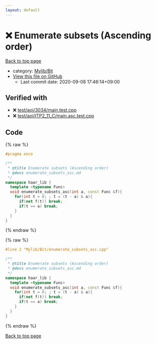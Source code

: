 ```yaml
---
layout: default
---
```


<!-- mathjax config similar to math.stackexchange -->
<script type="text/javascript" async
  src="https://cdnjs.cloudflare.com/ajax/libs/mathjax/2.7.5/MathJax.js?config=TeX-MML-AM_CHTML">
</script>
<script type="text/x-mathjax-config">
  MathJax.Hub.Config({
    TeX: { equationNumbers: { autoNumber: "AMS" }},
    tex2jax: {
      inlineMath: [ ['$','$'] ],
      processEscapes: true
    },
    "HTML-CSS": { matchFontHeight: false },
    displayAlign: "left",
    displayIndent: "2em"
  });
</script>

<script type="text/javascript" src="https://cdnjs.cloudflare.com/ajax/libs/jquery/3.4.1/jquery.min.js"></script>
<script src="https://cdn.jsdelivr.net/npm/jquery-balloon-js@1.1.2/jquery.balloon.min.js" integrity="sha256-ZEYs9VrgAeNuPvs15E39OsyOJaIkXEEt10fzxJ20+2I=" crossorigin="anonymous"></script>
<script type="text/javascript" src="../../../assets/js/copy-button.js"></script>
<link rel="stylesheet" href="../../../assets/css/copy-button.css" />


# :x: Enumerate subsets (Ascending order)

<a href="../../../index.html">Back to top page</a>

* category: <a href="../../../index.html#fe4a83e4dc2a7f834ed4cd85d6972a53">Mylib/Bit</a>
* <a href="{{ site.github.repository_url }}/blob/master/Mylib/Bit/enumerate_subsets_asc.cpp">View this file on GitHub</a>
    - Last commit date: 2020-09-08 17:46:14+09:00




## Verified with

* :x: <a href="../../../verify/test/aoj/3034/main.test.cpp.html">test/aoj/3034/main.test.cpp</a>
* :x: <a href="../../../verify/test/aoj/ITP2_11_C/main.asc.test.cpp.html">test/aoj/ITP2_11_C/main.asc.test.cpp</a>


## Code

<a id="unbundled"></a>
{% raw %}
```cpp
#pragma once

/**
 * @title Enumerate subsets (Ascending order)
 * @docs enumerate_subsets_asc.md
 */
namespace haar_lib {
  template <typename Func>
  void enumerate_subsets_asc(int a, const Func &f){
    for(int t = 0; ; t = (t - a) & a){
      if(not f(t)) break;
      if(t == a) break;
    }
  }
}

```
{% endraw %}

<a id="bundled"></a>
{% raw %}
```cpp
#line 2 "Mylib/Bit/enumerate_subsets_asc.cpp"

/**
 * @title Enumerate subsets (Ascending order)
 * @docs enumerate_subsets_asc.md
 */
namespace haar_lib {
  template <typename Func>
  void enumerate_subsets_asc(int a, const Func &f){
    for(int t = 0; ; t = (t - a) & a){
      if(not f(t)) break;
      if(t == a) break;
    }
  }
}

```
{% endraw %}

<a href="../../../index.html">Back to top page</a>

